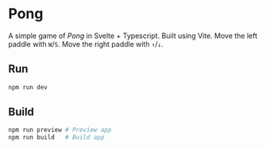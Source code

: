 # Pong
A simple game of *Pong* in Svelte + Typescript.
Built using Vite.
Move the left paddle with `W`/`S`.
Move the right paddle with `↑`/`↓`.

## Run
```bash
npm run dev
```

## Build
```bash
npm run preview # Preview app
npm run build   # Build app
```